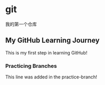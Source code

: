 # git
我的第一个仓库
## My GitHub Learning Journey
This is my first step in learning GitHub!
### Practicing Branches
This line was added in the practice-branch!
